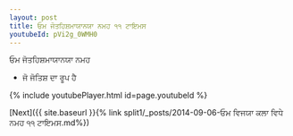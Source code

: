 ```yaml
---
layout: post
title: ਓਮ ਜੋਤਹਿਸ਼ਮਾਯਾਨਯਾ ਨਮਹ ੧੧ ਟਾਇਮਸ
youtubeId: pVi2g_0WMH0
---
```

 
 
 ਓਮ ਜੋਤਹਿਸ਼ਮਾਯਾਨਯਾ ਨਮਹ  
 
 -  ਜੋ ਜੋਤਿਸ਼ ਦਾ ਰੂਪ ਹੈ 
 
  
 
  
 
 
 
 
 
 


{% include youtubePlayer.html id=page.youtubeId %}
 
[Next]({{ site.baseurl }}{% link  split1/_posts/2014-09-06-ਓਮ ਵਿਜਯਾ ਕਲਾ ਵਿਧੇ ਨਮਹ ੧੧ ਟਾਇਮਸ.md%})
 
